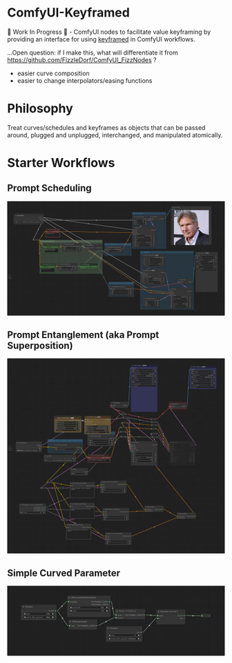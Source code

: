 # ComfyUI-Keyframed

🚧 Work In Progress 🚧 - ComfyUI nodes to facilitate value keyframing by providing an interface for using [keyframed](https://github.com/dmarx/keyframed) in ComfyUI workflows.


...Open question: if I make this, what will differentiate it from https://github.com/FizzleDorf/ComfyUI_FizzNodes ?

* easier curve composition
* easier to change interpolators/easing functions

# Philosophy

Treat curves/schedules and keyframes as objects that can be passed around, plugged and unplugged, interchanged, and manipulated atomically.

# Starter Workflows

## Prompt Scheduling

![Prompt Scheduling](examples/prompt-scheduling.png)

## Prompt Entanglement (aka Prompt Superposition)

![Prompt Entanglement](examples/prompt-entanglement.png)

## Simple Curved Parameter

![Simple Curved Parameter](examples/simple-curved-parameter.png)